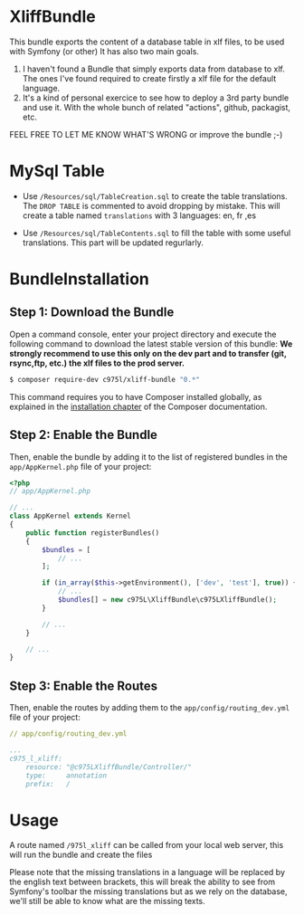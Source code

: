 # XliffBundle
This bundle exports the content of a database table in xlf files, to be used with Symfony (or other)
It has also two main goals.
1) I haven't found a Bundle that simply exports data from database to xlf.
The ones I've found required to create firstly a xlf file for the default language.
2) It's a kind of personal exercice to see how to deploy a 3rd party bundle and use it.
With the whole bunch of related "actions", github, packagist, etc.

FEEL FREE TO LET ME KNOW WHAT'S WRONG or improve the bundle ;-)


MySql Table
===========

- Use `/Resources/sql/TableCreation.sql` to create the table translations.
The `DROP TABLE` is commented to avoid dropping by mistake.
This will create a table named `translations` with 3 languages: en, fr ,es

- Use `/Resources/sql/TableContents.sql` to fill the table with some useful translations.
This part will be updated regurlarly.



BundleInstallation
==================

Step 1: Download the Bundle
---------------------------

Open a command console, enter your project directory and execute the
following command to download the latest stable version of this bundle:
**We strongly recommend to use this only on the dev part and to transfer (git, rsync,ftp, etc.) the xlf files to the prod server.**

```bash
$ composer require-dev c975l/xliff-bundle "0.*"
```

This command requires you to have Composer installed globally, as explained
in the [installation chapter](https://getcomposer.org/doc/00-intro.md)
of the Composer documentation.

Step 2: Enable the Bundle
-------------------------

Then, enable the bundle by adding it to the list of registered bundles
in the `app/AppKernel.php` file of your project:

```php
<?php
// app/AppKernel.php

// ...
class AppKernel extends Kernel
{
    public function registerBundles()
    {
        $bundles = [
            // ...
        ];

        if (in_array($this->getEnvironment(), ['dev', 'test'], true)) {
            // ...
            $bundles[] = new c975L\XliffBundle\c975LXliffBundle();
        }

        // ...
    }

    // ...
}
```

Step 3: Enable the Routes
-------------------------

Then, enable the routes by adding them to the `app/config/routing_dev.yml` file of your project:

```yml
// app/config/routing_dev.yml

...
c975_l_xliff:
    resource: "@c975LXliffBundle/Controller/"
    type:     annotation
    prefix:   /
```


Usage
=====

A route named `/975l_xliff` can be called from your local web server, this will run the bundle and create the files

Please note that the missing translations in a language will be replaced by the english text between brackets,
this will break the ability to see from Symfony's toolbar the missing translations but as we rely on the database,
we'll still be able to know what are the missing texts.